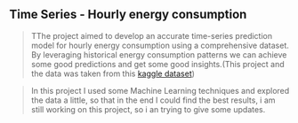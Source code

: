 ## Time Series - Hourly energy consumption

> TThe project aimed to develop an accurate time-series prediction model for hourly energy consumption using a comprehensive dataset. By leveraging historical energy consumption patterns we can achieve some good predictions and get some good insights.(This project and the data was taken from this [kaggle dataset](https://www.kaggle.com/datasets/robikscube/hourly-energy-consumption))

> In this project I used some Machine Learning techniques and explored the data a little, so that in the end I could find the best results, i am still working on this project, so i an trying to give some updates.


